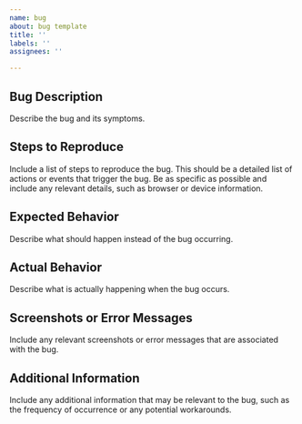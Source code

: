 ```yaml
---
name: bug
about: bug template
title: ''
labels: ''
assignees: ''

---
```


## Bug Description

Describe the bug and its symptoms.

## Steps to Reproduce

Include a list of steps to reproduce the bug. This should be a detailed list of actions or events that trigger the bug. Be as specific as possible and include any relevant details, such as browser or device information.

## Expected Behavior

Describe what should happen instead of the bug occurring.

## Actual Behavior

Describe what is actually happening when the bug occurs.

## Screenshots or Error Messages

Include any relevant screenshots or error messages that are associated with the bug.

## Additional Information

Include any additional information that may be relevant to the bug, such as the frequency of occurrence or any potential workarounds.
